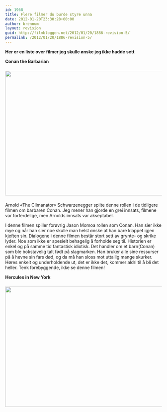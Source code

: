 ```yaml
---
id: 1968
title: Flere filmer du burde styre unna
date: 2012-01-20T23:30:28+00:00
author: brennum
layout: revision
guid: http://filmbloggen.net/2012/01/20/1886-revision-5/
permalink: /2012/01/20/1886-revision-5/
---
```

<p style="text-align: left">
  <strong>Her er en liste over filmer jeg skulle ønske jeg ikke hadde sett<br /> </strong>
</p>

<p style="text-align: left">
  <strong>Conan the Barbarian</strong>
</p>

<img style="padding-right: 8px;padding-top: 8px;padding-bottom: 8px" src="http://www.oslokino.no/multimedia/archive/00197/Conan_the_Barbarian_197279o.jpg" alt="" width="600" height="400" /> 

Arnold &laquo;The Climanator&raquo; Schwarzenegger spilte denne rollen i de tidligere filmen om barbaren Conan. Jeg mener han gjorde en grei innsats, filmene var forferdelige, men Arnolds innsats var akseptabel.

I denne filmen spiller forøvrig Jason Momoa rollen som Conan. Han sier ikke mye og når han sier noe skulle man helst ønske at han bare klappet igjen kjeften sin. Dialogene i denne filmen består stort sett av grynte- og skrike lyder. Noe som ikke er spesielt behagelig å forholde seg til. Historien er enkel og på samme tid fantastisk idiotisk. Det handler om et barn(Conan) som ble bokstavelig talt født på slagmarken. Han bruker alle sine ressurser på å hevne sin fars død, og da må han sloss mot uttallig mange skurker. Høres enkelt og underholdende ut, det er ikke det, kommer aldri til å bli det heller. Tenk forebyggende, ikke se denne filmen!

**Hercules in New York**

<img style="padding-right: 8px;padding-top: 8px;padding-bottom: 8px" src="http://www.filmschoolrejects.com/images/hercules-1.jpg" alt="" width="535" height="386" />